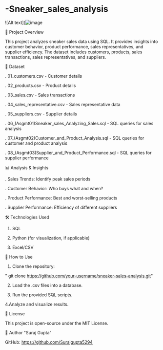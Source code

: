 # -Sneaker_sales_analysis
![Alt text](![image](https://github.com/user-attachments/assets/344593f0-90a3-48f0-8004-03ee73c419d6)

📌 Project Overview

This project analyzes sneaker sales data using SQL. It provides insights into customer behavior, product performance, sales representatives, and supplier efficiency. The dataset includes customers, products, sales transactions, sales representatives, and suppliers.

📂 Dataset

. 01_customers.csv - Customer details

. 02_products.csv - Product details

. 03_sales.csv - Sales transactions

. 04_sales_representative.csv - Sales representative data

. 05_suppliers.csv - Supplier details

. 06_(Asgmt01)Sneaker_sales_Analyzing_Sales.sql - SQL queries for sales analysis

. 07_(Asgmt02)Customer_and_Product_Analysis.sql - SQL queries for customer and product analysis

. 08_(Asgmt03)Supplier_and_Product_Performance.sql - SQL queries for supplier performance

📊 Analysis & Insights

. Sales Trends: Identify peak sales periods

. Customer Behavior: Who buys what and when?

. Product Performance: Best and worst-selling products

. Supplier Performance: Efficiency of different suppliers

🛠️ Technologies Used

1. SQL

2. Python (for visualization, if applicable)

3. Excel/CSV


🚀 How to Use

1. Clone the repository:

" git clone https://github.com/your-username/sneaker-sales-analysis.git"

2. Load the .csv files into a database.

3. Run the provided SQL scripts.

4.Analyze and visualize results.

📜 License

  This project is open-source under the MIT License.

👤 Author
"Suraj Gupta"

GitHub: https://github.com/Surajgupta5294
